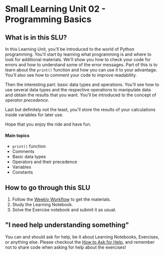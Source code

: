 # Small Learning Unit 02 - Programming Basics

## What is in this SLU?

In this Learning Unit, you'll be introduced to the world of Python programming. You'll start by learning what programming is and where to look for additional materials. We'll show you how to check your code for errors and how to understand some of the error messages. Part of this is to learn about the `print()` function and how you can use it to your advantage. You'll also see how to comment your code to improve readability.

Then the interesting part: basic data types and operations. You'll see how to use several data types and the respective operations to manipulate data and obtain the results that you want. You'll be introduced to the concept of *operator precedence*.

Last but definitely not the least, you'll store the results of your calculations inside variables for later use.

Hope that you enjoy the ride and have fun.

#### Main topics

- `print()` function
- Comments
- Basic data types
- Operators and their precedence
- Variables
- Constants

## How to go through this SLU

1. Follow the [Weekly Workflow](https://github.com/LDSSA/ds-prep-course-2023/blob/main/weekly-workflow.md) to get the materials.
1. Study the Learning Notebook.
1. Solve the Exercise notebook and submit it as usual.

## "I need help understanding something"

You can and should ask for help, be it about Learning Notebooks, Exercises, or anything else. Please checkout the [How to Ask for Help](https://github.com/LDSSA/ds-prep-course-2023/blob/main/slack.md), and remember not to share code when asking for help about the exercises!
